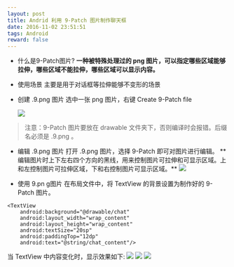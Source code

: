 ```yaml
---
layout: post
title: Andrid 利用 9-Patch 图片制作聊天框
date: 2016-11-02 23:51:51
tags: Android 
reward: false
---
```


* 什么是9-Patch图片?
  **一种被特殊处理过的 png 图片，可以指定哪些区域能够拉伸，哪些区域不能拉伸，哪些区域可以显示内容。**

* 使用场景
  主要是用于对话框等拉伸能够不变形的场景

* 创建 .9.png 图片
  选中一张 png 图片，右键 Create 9-Patch file 
  <!-- more -->
  ![](http://upload-images.jianshu.io/upload_images/3512867-323ac8998352b4a2.png?imageMogr2/auto-orient/strip%7CimageView2/2/w/1240)
> 注意：9-Patch 图片要放在 drawable 文件夹下，否则编译时会报错。后缀名必须是 .9.png 。

* 编辑 .9.png 图片
  打开 .9.png 图片，选择 9-Patch 即可对图片进行编辑。
  ** 编辑图片时上下左右四个方向的黑线，用来控制图片可拉伸和可显示区域。上和左控制图片可拉伸区域，下和右控制图片可显示区域。**
  ![](http://upload-images.jianshu.io/upload_images/3512867-0c82d5bf86c8f724.png?imageMogr2/auto-orient/strip%7CimageView2/2/w/1240)

* 使用 9.pn g图片
  在布局文件中，将 TextView 的背景设置为制作好的 9-Patch 图片。
```
<TextView
    android:background="@drawable/chat"
    android:layout_width="wrap_content"
    android:layout_height="wrap_content"
    android:textSize="20sp"
    android:paddingTop="12dp"
    android:text="@string/chat_content"/>
```
当 TextView 中内容变化时，显示效果如下:
![](http://upload-images.jianshu.io/upload_images/3512867-f908bd1a9e7143cd.png?imageMogr2/auto-orient/strip%7CimageView2/2/w/1240)
![](http://upload-images.jianshu.io/upload_images/3512867-bb739c01988b6f06.png?imageMogr2/auto-orient/strip%7CimageView2/2/w/1240)
![](http://upload-images.jianshu.io/upload_images/3512867-66fa92f2555eabe5.png?imageMogr2/auto-orient/strip%7CimageView2/2/w/1240)